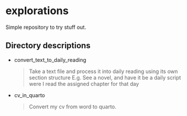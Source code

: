 # explorations

Simple repository to try stuff out.

## Directory descriptions
- convert_text_to_daily_reading
    > Take a text file and process it into daily reading using its own section structure
    > E.g. See a novel, and have it be a daily script were I read the assigned chapter for that day
- cv_in_quarto
    > Convert my cv from word to quarto.

